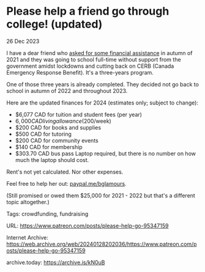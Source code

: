 # Please help a friend go through college! (updated)
26 Dec 2023

I have a dear friend who [asked for some financial assistance](https://www.patreon.com/posts/please-help-go-76492365) in autumn of 2021 and they was going to school full-time without support from the government amidst lockdowns and cutting back on CERB (Canada Emergency Response Benefit). It's a three-years program.

One of those three years is already completed. They decided not go back to school in autumn of 2022 and throughout 2023.

Here are the updated finances for 2024 (estimates only; subject to change):
- $6,077 CAD for tuition and student fees (per year)
- $6,000 CAD living allowance ($200/week)
- $200 CAD for books and supplies
- $500 CAD for tutoring
- $200 CAD for community events
- $140 CAD for membership
- $303.70 CAD bus pass
Laptop required, but there is no number on how much the laptop should cost.

Rent's not yet calculated. Nor other expenses.

Feel free to help her out: [paypal.me/bglamours](https://paypal.me/bglamours).

(Still promised or owed them $25,000 for 2021 - 2022 but that's a different topic altogether.)

Tags: crowdfunding, fundraising

URL: https://www.patreon.com/posts/please-help-go-95347159

Internet Archive: https://web.archive.org/web/20240128202036/https://www.patreon.com/posts/please-help-go-95347159

archive.today: https://archive.is/kN0uB
